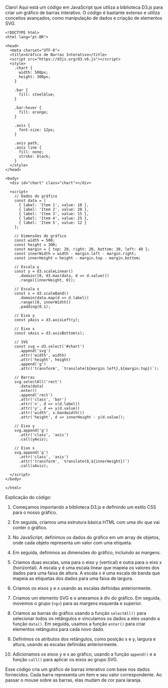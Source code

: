Claro! Aqui está um código em JavaScript que utiliza a biblioteca D3.js para criar um gráfico de barras interativo. O código é bastante extenso e utiliza conceitos avançados, como manipulação de dados e criação de elementos SVG.

```
<!DOCTYPE html>
<html lang="pt-BR">

<head>
  <meta charset="UTF-8">
  <title>Gráfico de Barras Interativo</title>
  <script src="https://d3js.org/d3.v6.js"></script>
  <style>
    .chart {
      width: 500px;
      height: 300px;
    }

    .bar {
      fill: steelblue;
    }

    .bar:hover {
      fill: orange;
    }

    .axis {
      font-size: 12px;
    }

    .axis path,
    .axis line {
      fill: none;
      stroke: black;
    }
  </style>
</head>

<body>
  <div id="chart" class="chart"></div>

  <script>
    // Dados do gráfico
    const data = [
      { label: 'Item 1', value: 10 },
      { label: 'Item 2', value: 20 },
      { label: 'Item 3', value: 15 },
      { label: 'Item 4', value: 25 },
      { label: 'Item 5', value: 12 }
    ];

    // Dimensões do gráfico
    const width = 500;
    const height = 300;
    const margin = { top: 20, right: 20, bottom: 30, left: 40 };
    const innerWidth = width - margin.left - margin.right;
    const innerHeight = height - margin.top - margin.bottom;

    // Escala y
    const y = d3.scaleLinear()
      .domain([0, d3.max(data, d => d.value)])
      .range([innerHeight, 0]);

    // Escala x
    const x = d3.scaleBand()
      .domain(data.map(d => d.label))
      .range([0, innerWidth])
      .padding(0.1);

    // Eixo y
    const yAxis = d3.axisLeft(y);

    // Eixo x
    const xAxis = d3.axisBottom(x);

    // SVG
    const svg = d3.select('#chart')
      .append('svg')
      .attr('width', width)
      .attr('height', height)
      .append('g')
      .attr('transform', `translate(${margin.left},${margin.top})`);

    // Barras
    svg.selectAll('rect')
      .data(data)
      .enter()
      .append('rect')
      .attr('class', 'bar')
      .attr('x', d => x(d.label))
      .attr('y', d => y(d.value))
      .attr('width', x.bandwidth())
      .attr('height', d => innerHeight - y(d.value));

    // Eixo y
    svg.append('g')
      .attr('class', 'axis')
      .call(yAxis);

    // Eixo x
    svg.append('g')
      .attr('class', 'axis')
      .attr('transform', `translate(0,${innerHeight})`)
      .call(xAxis);

  </script>
</body>

</html>
```

Explicação do código:

1. Começamos importando a biblioteca D3.js e definindo um estilo CSS para o nosso gráfico.

2. Em seguida, criamos uma estrutura básica HTML com uma div que vai conter o gráfico.

3. No JavaScript, definimos os dados do gráfico em um array de objetos, onde cada objeto representa um valor com uma etiqueta.

4. Em seguida, definimos as dimensões do gráfico, incluindo as margens.

5. Criamos duas escalas, uma para o eixo y (vertical) e outra para o eixo x (horizontal). A escala y é uma escala linear que mapeia os valores dos dados para uma faixa de altura. A escala x é uma escala de banda que mapeia as etiquetas dos dados para uma faixa de largura.

6. Criamos os eixos y e x usando as escalas definidas anteriormente.

7. Criamos um elemento SVG e o anexamos à div do gráfico. Em seguida, movemos o grupo (`<g>`) para as margens esquerda e superior.

8. Criamos as barras do gráfico usando a função `selectAll()` para selecionar todos os retângulos e vinculamos os dados a eles usando a função `data()`. Em seguida, usamos a função `enter()` para criar elementos retângulos para cada novo dado.

9. Definimos os atributos dos retângulos, como posição x e y, largura e altura, usando as escalas definidas anteriormente.

10. Adicionamos os eixos y e x ao gráfico, usando a função `append()` e a função `call()` para aplicar os eixos ao grupo SVG.

Esse código cria um gráfico de barras interativo com base nos dados fornecidos. Cada barra representa um item e seu valor correspondente. Ao passar o mouse sobre as barras, elas mudam de cor para laranja.